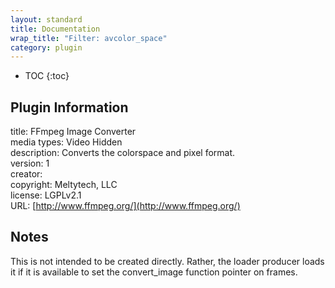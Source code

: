 ```yaml
---
layout: standard
title: Documentation
wrap_title: "Filter: avcolor_space"
category: plugin
---
```

* TOC
{:toc}

## Plugin Information

title: FFmpeg Image Converter  
media types:
Video  Hidden  
description: Converts the colorspace and pixel format.  
version: 1  
creator:   
copyright: Meltytech, LLC  
license: LGPLv2.1  
URL: [http://www.ffmpeg.org/](http://www.ffmpeg.org/)  

## Notes

This is not intended to be created directly. Rather, the loader producer loads it if it is available to set the convert_image function pointer on frames.
